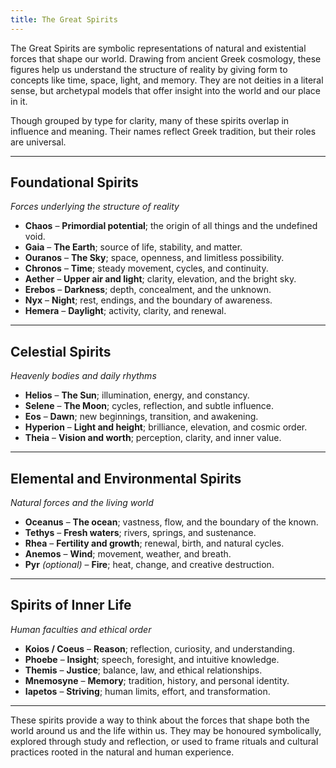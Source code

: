 ```yaml
---
title: The Great Spirits
---
```


The Great Spirits are symbolic representations of natural and existential forces that shape our world. Drawing from ancient Greek cosmology, these figures help us understand the structure of reality by giving form to concepts like time, space, light, and memory. They are not deities in a literal sense, but archetypal models that offer insight into the world and our place in it.

Though grouped by type for clarity, many of these spirits overlap in influence and meaning. Their names reflect Greek tradition, but their roles are universal.

---

## Foundational Spirits  
*Forces underlying the structure of reality*

- **Chaos** – **Primordial potential**; the origin of all things and the undefined void.
- **Gaia** – **The Earth**; source of life, stability, and matter.
- **Ouranos** – **The Sky**; space, openness, and limitless possibility.
- **Chronos** – **Time**; steady movement, cycles, and continuity.
- **Aether** – **Upper air and light**; clarity, elevation, and the bright sky.
- **Erebos** – **Darkness**; depth, concealment, and the unknown.
- **Nyx** – **Night**; rest, endings, and the boundary of awareness.
- **Hemera** – **Daylight**; activity, clarity, and renewal.

---

## Celestial Spirits  
*Heavenly bodies and daily rhythms*

- **Helios** – **The Sun**; illumination, energy, and constancy.
- **Selene** – **The Moon**; cycles, reflection, and subtle influence.
- **Eos** – **Dawn**; new beginnings, transition, and awakening.
- **Hyperion** – **Light and height**; brilliance, elevation, and cosmic order.
- **Theia** – **Vision and worth**; perception, clarity, and inner value.

---

## Elemental and Environmental Spirits  
*Natural forces and the living world*

- **Oceanus** – **The ocean**; vastness, flow, and the boundary of the known.
- **Tethys** – **Fresh waters**; rivers, springs, and sustenance.
- **Rhea** – **Fertility and growth**; renewal, birth, and natural cycles.
- **Anemos** – **Wind**; movement, weather, and breath.
- **Pyr** *(optional)* – **Fire**; heat, change, and creative destruction.

---

## Spirits of Inner Life  
*Human faculties and ethical order*

- **Koios / Coeus** – **Reason**; reflection, curiosity, and understanding.
- **Phoebe** – **Insight**; speech, foresight, and intuitive knowledge.
- **Themis** – **Justice**; balance, law, and ethical relationships.
- **Mnemosyne** – **Memory**; tradition, history, and personal identity.
- **Iapetos** – **Striving**; human limits, effort, and transformation.

---

These spirits provide a way to think about the forces that shape both the world around us and the life within us. They may be honoured symbolically, explored through study and reflection, or used to frame rituals and cultural practices rooted in the natural and human experience.
